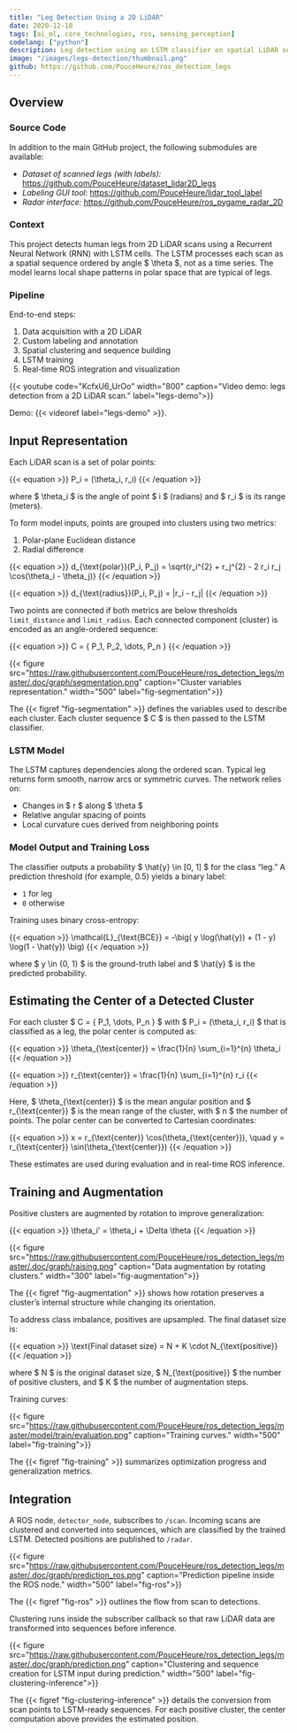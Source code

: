 ```yaml
---
title: "Leg Detection Using a 2D LiDAR"
date: 2020-12-10
tags: [ai_ml, core_technologies, ros, sensing_perception]
codelang: ["python"]
description: Leg detection using an LSTM classifier on spatial LiDAR sequences.
image: "/images/legs-detection/thumbnail.png"
github: https://github.com/PouceHeure/ros_detection_legs
---
```


## Overview

### Source Code

In addition to the main GitHub project, the following submodules are available:
- *Dataset of scanned legs (with labels):* https://github.com/PouceHeure/dataset_lidar2D_legs
- *Labeling GUI tool:* https://github.com/PouceHeure/lidar_tool_label
- *Radar interface:* https://github.com/PouceHeure/ros_pygame_radar_2D

### Context

This project detects human legs from 2D LiDAR scans using a Recurrent Neural Network (RNN) with LSTM cells. The LSTM processes each scan as a spatial sequence ordered by angle $ \theta $, not as a time series. The model learns local shape patterns in polar space that are typical of legs.

### Pipeline

End-to-end steps:
1. Data acquisition with a 2D LiDAR
2. Custom labeling and annotation
3. Spatial clustering and sequence building
4. LSTM training
5. Real-time ROS integration and visualization

{{< youtube code="KcfxU6_UrOo" width="800" caption="Video demo: legs detection from a 2D LiDAR scan." label="legs-demo">}}

Demo: {{< videoref label="legs-demo" >}}.

## Input Representation

Each LiDAR scan is a set of polar points:

{{< equation >}}
P_i = (\theta_i, r_i)
{{< /equation >}}

where $ \theta_i $ is the angle of point $ i $ (radians) and $ r_i $ is its range (meters).

To form model inputs, points are grouped into clusters using two metrics:

1. Polar-plane Euclidean distance
2. Radial difference

{{< equation >}}
d_{\text{polar}}(P_i, P_j) = \sqrt{r_i^{2} + r_j^{2} - 2 r_i r_j \cos(\theta_i - \theta_j)}
{{< /equation >}}

{{< equation >}}
d_{\text{radius}}(P_i, P_j) = |r_i - r_j|
{{< /equation >}}

Two points are connected if both metrics are below thresholds `limit_distance` and `limit_radius`. Each connected component (cluster) is encoded as an angle-ordered sequence:

{{< equation >}}
C = \{ P_1, P_2, \dots, P_n \}
{{< /equation >}}

{{< figure src="https://raw.githubusercontent.com/PouceHeure/ros_detection_legs/master/.doc/graph/segmentation.png" caption="Cluster variables representation." width="500" label="fig-segmentation">}}

The {{< figref "fig-segmentation" >}} defines the variables used to describe each cluster. Each cluster sequence $ C $ is then passed to the LSTM classifier.

### LSTM Model

The LSTM captures dependencies along the ordered scan. Typical leg returns form smooth, narrow arcs or symmetric curves. The network relies on:
- Changes in $ r $ along $ \theta $
- Relative angular spacing of points
- Local curvature cues derived from neighboring points

### Model Output and Training Loss

The classifier outputs a probability $ \hat{y} \in [0, 1] $ for the class “leg.” A prediction threshold (for example, $0.5$) yields a binary label:
- `1` for leg
- `0` otherwise

Training uses binary cross-entropy:

{{< equation >}}
\mathcal{L}_{\text{BCE}} = -\big( y \log(\hat{y}) + (1 - y) \log(1 - \hat{y}) \big)
{{< /equation >}}

where $ y \in \{0, 1\} $ is the ground-truth label and $ \hat{y} $ is the predicted probability.

## Estimating the Center of a Detected Cluster

For each cluster $ C = \{ P_1, \dots, P_n \} $ with $ P_i = (\theta_i, r_i) $ that is classified as a leg, the polar center is computed as:

{{< equation >}}
\theta_{\text{center}} = \frac{1}{n} \sum_{i=1}^{n} \theta_i
{{< /equation >}}

{{< equation >}}
r_{\text{center}} = \frac{1}{n} \sum_{i=1}^{n} r_i
{{< /equation >}}

Here, $ \theta_{\text{center}} $ is the mean angular position and $ r_{\text{center}} $ is the mean range of the cluster, with $ n $ the number of points. The polar center can be converted to Cartesian coordinates:

{{< equation >}}
x = r_{\text{center}} \cos(\theta_{\text{center}}), \quad
y = r_{\text{center}} \sin(\theta_{\text{center}})
{{< /equation >}}

These estimates are used during evaluation and in real-time ROS inference.

## Training and Augmentation

Positive clusters are augmented by rotation to improve generalization:

{{< equation >}}
\theta_i' = \theta_i + \Delta \theta
{{< /equation >}}

{{< figure src="https://raw.githubusercontent.com/PouceHeure/ros_detection_legs/master/.doc/graph/raising.png" caption="Data augmentation by rotating clusters." width="300" label="fig-augmentation">}}

The {{< figref "fig-augmentation" >}} shows how rotation preserves a cluster’s internal structure while changing its orientation.

To address class imbalance, positives are upsampled. The final dataset size is:

{{< equation >}}
\text{Final dataset size} = N + K \cdot N_{\text{positive}}
{{< /equation >}}

where $ N $ is the original dataset size, $ N_{\text{positive}} $ the number of positive clusters, and $ K $ the number of augmentation steps.

Training curves:

{{< figure src="https://raw.githubusercontent.com/PouceHeure/ros_detection_legs/master/model/train/evaluation.png" caption="Training curves." width="500" label="fig-training">}}

The {{< figref "fig-training" >}} summarizes optimization progress and generalization metrics.

## Integration

A ROS node, `detector_node`, subscribes to `/scan`. Incoming scans are clustered and converted into sequences, which are classified by the trained LSTM. Detected positions are published to `/radar`.

{{< figure src="https://raw.githubusercontent.com/PouceHeure/ros_detection_legs/master/.doc/graph/prediction_ros.png" caption="Prediction pipeline inside the ROS node." width="500" label="fig-ros">}}

The {{< figref "fig-ros" >}} outlines the flow from scan to detections.

Clustering runs inside the subscriber callback so that raw LiDAR data are transformed into sequences before inference.

{{< figure src="https://raw.githubusercontent.com/PouceHeure/ros_detection_legs/master/.doc/graph/prediction.png" caption="Clustering and sequence creation for LSTM input during prediction." width="500" label="fig-clustering-inference">}}

The {{< figref "fig-clustering-inference" >}} details the conversion from scan points to LSTM-ready sequences. For each positive cluster, the center computation above provides the estimated position.
